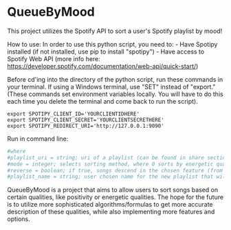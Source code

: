 # QueueByMood
This project utilizes the Spotify API to sort a user's Spotify playlist by mood!

How to use:
In order to use this python script, you need to:
    - Have Spotipy installed (if not installed, use pip to install "spotipy")
    - Have access to Spotify Web API (more info here: https://developer.spotify.com/documentation/web-api/quick-start/)

Before cd'ing into the directory of the python script, run these commands in your terminal. If using a Windows terminal, use "SET" instead of "export." (These commands set environment variables locally. You will have to do this each time you delete the terminal and come back to run the script).

```
export SPOTIPY_CLIENT_ID='YOURCLIENTIDHERE'
export SPOTIPY_CLIENT_SECRET='YOURCLIENTSECRETHERE'
export SPOTIPY_REDIRECT_URI='http://127.0.0.1:9090'
```

Run in command line: 
```script.py playlist_uri mode reverse playlist_name
#where
#playlist_uri = string; uri of a playlist (can be found in share section of a playlist)
#mode = integer; selects sorting method, where 0 sorts by energetic quality, 1 sorts by positive quality 
#reverse = boolean; if true, songs descend in the chosen feature (from higher amounts of the quality to lower amounts)
#playlist_name = string; user chosen name for the new playlist that will be created
```

QueueByMood is a project that aims to allow users to sort songs based on certain qualities, like positivity or energetic qualities. The hope for the future is to utilize more sophisticated algorithms/formulas to get more accurate description of these qualities, while also implementing more features and options.
